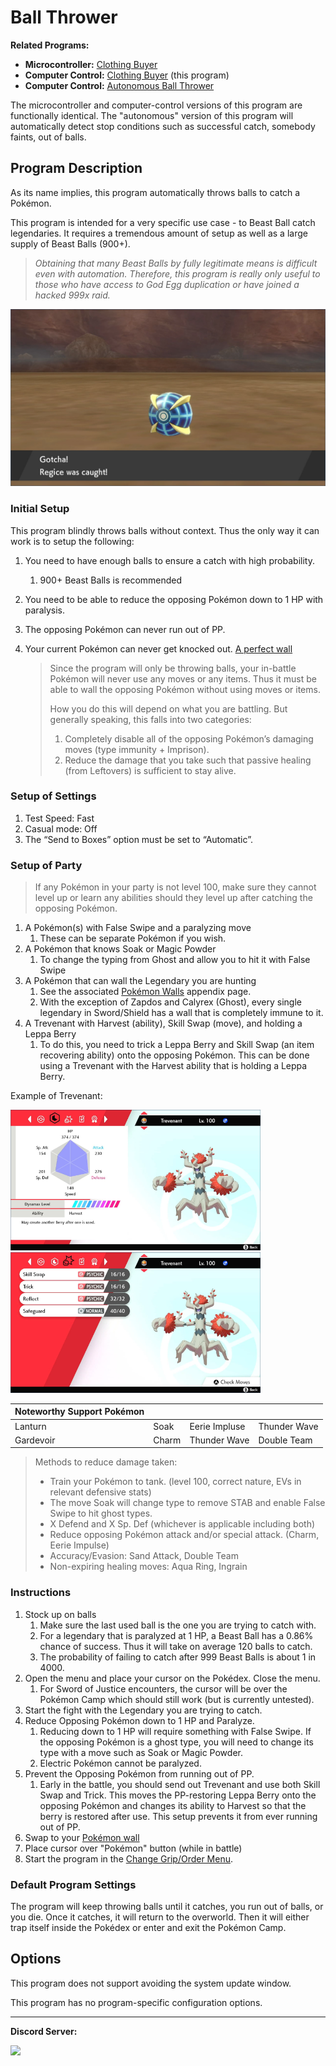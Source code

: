 # Ball Thrower

**Related Programs:**
- **Microcontroller:** [Clothing Buyer](https://github.com/PokemonAutomation/Microcontroller/blob/master/Wiki/Programs/PokemonSwSh/ClothingBuyer.md)
- **Computer Control:** [Clothing Buyer](https://github.com/PokemonAutomation/ComputerControl/blob/master/Wiki/Programs/PokemonSwSh/ClothingBuyer.md) (this program)
- **Computer Control:** [Autonomous Ball Thrower](https://github.com/PokemonAutomation/ComputerControl/blob/master/Wiki/Programs/PokemonSwSh/AutonomousBallThrower.md)

The microcontroller and computer-control versions of this program are functionally identical.
The "autonomous" version of this program will automatically detect stop conditions such as successful catch, somebody faints, out of balls.

## Program Description

As its name implies, this program automatically throws balls to catch a Pokémon.

This program is intended for a very specific use case - to Beast Ball catch legendaries. It requires a tremendous amount of setup as well as a large supply of Beast Balls (900+).

> *Obtaining that many Beast Balls by fully legitimate means is difficult even with automation. Therefore, this program is really only useful to those who have access to God Egg duplication or have joined a hacked 999x raid.*

<img src="images/BallThrower-0.png">

### Initial Setup

This program blindly throws balls without context. Thus the only way it can work is to setup the following:

1. You need to have enough balls to ensure a catch with high probability.
   1. 900+ Beast Balls is recommended
2. You need to be able to reduce the opposing Pokémon down to 1 HP with paralysis.
3. The opposing Pokémon can never run out of PP. 
4. Your current Pokémon can never get knocked out. [A perfect wall](https://github.com/PokemonAutomation/SwSh-Arduino/wiki/Appendix:-PokemonWalls)

   > Since the program will only be throwing balls, your in-battle Pokémon will never use any moves or any items. Thus it must be able to wall the opposing Pokémon without using moves or items.
   > 
   > How you do this will depend on what you are battling. But generally speaking, this falls into two categories:
   > 1. Completely disable all of the opposing Pokémon’s damaging moves (type immunity + Imprison).
   > 2. Reduce the damage that you take such that passive healing (from Leftovers) is sufficient to stay alive.


### Setup of Settings

1. Test Speed: Fast
2. Casual mode: Off
3. The “Send to Boxes” option must be set to “Automatic”.

### Setup of Party

   > If any Pokémon in your party is not level 100, make sure they cannot level up or learn any abilities should they level up after catching the opposing Pokémon.

1. A Pokémon(s) with False Swipe and a paralyzing move
   1. These can be separate Pokémon if you wish.
2. A Pokémon that knows Soak or Magic Powder
   1. To change the typing from Ghost and allow you to hit it with False Swipe
3. A Pokémon that can wall the Legendary you are hunting
   1. See the associated [Pokémon Walls](https://github.com/PokemonAutomation/SwSh-Arduino/wiki/Appendix:-PokemonWalls) appendix page.
   2. With the exception of Zapdos and Calyrex (Ghost), every single legendary in Sword/Shield has a wall that is completely immune to it.
4. A Trevenant with Harvest (ability), Skill Swap (move), and holding a Leppa Berry
   1. To do this, you need to trick a Leppa Berry and Skill Swap (an item recovering ability) onto the opposing Pokémon. This can be done using a Trevenant with the Harvest ability that is holding a Leppa Berry.

Example of Trevenant:

<img src="images/BallThrower-1.png" width="400"> <img src="images/BallThrower-2.png" width="400">

| Noteworthy Support Pokémon |   |   |   |
| --- | --- | --- | --- |
| Lanturn | Soak | Eerie Impluse | Thunder Wave |
| Gardevoir | Charm | Thunder Wave | Double Team|

   > Methods to reduce damage taken:
   > - Train your Pokémon to tank. (level 100, correct nature, EVs in relevant defensive stats)
   > - The move Soak will change type to remove STAB and enable False Swipe to hit ghost types.
   > - X Defend and X Sp. Def (whichever is applicable including both)
   > - Reduce opposing Pokémon attack and/or special attack. (Charm, Eerie Impulse)
   > - Accuracy/Evasion: Sand Attack, Double Team
   > - Non-expiring healing moves: Aqua Ring, Ingrain

### Instructions

1. Stock up on balls
   1. Make sure the last used ball is the one you are trying to catch with.
   2. For a legendary that is paralyzed at 1 HP, a Beast Ball has a 0.86% chance of success. Thus it will take on average 120 balls to catch.
   3. The probability of failing to catch after 999 Beast Balls is about 1 in 4000.
2. Open the menu and place your cursor on the Pokédex. Close the menu.
   1. For Sword of Justice encounters, the cursor will be over the Pokémon Camp which should still work (but is currently untested).
3. Start the fight with the Legendary you are trying to catch.
4. Reduce Opposing Pokémon down to 1 HP and Paralyze.
   1. Reducing down to 1 HP will require something with False Swipe. If the opposing Pokémon is a ghost type, you will need to change its type with a move such as Soak or Magic Powder.
   2. Electric Pokémon cannot be paralyzed.
5. Prevent the Opposing Pokémon from running out of PP.
   1. Early in the battle, you should send out Trevenant and use both Skill Swap and Trick. This moves the PP-restoring Leppa Berry onto the opposing Pokémon and changes its ability to Harvest so that the berry is restored after use. This setup prevents it from ever running out of PP.
6. Swap to your [Pokémon wall](https://github.com/PokemonAutomation/SwSh-Arduino/wiki/Appendix:-PokemonWalls)
7. Place cursor over "Pokémon" button (while in battle)
8. Start the program in the [Change Grip/Order Menu](https://github.com/PokemonAutomation/SwSh-Arduino/wiki/Appendix:-ChangeGripOrderMenu).

### Default Program Settings

The program will keep throwing balls until it catches, you run out of balls, or you die. Once it catches, it will return to the overworld. Then it will either trap itself inside the Pokédex or enter and exit the Pokémon Camp.


## Options

This program does not support avoiding the system update window.

This program has no program-specific configuration options.


<hr>

**Discord Server:** 

[<img src="https://canary.discordapp.com/api/guilds/695809740428673034/widget.png?style=banner2">](https://discord.gg/cQ4gWxN)


